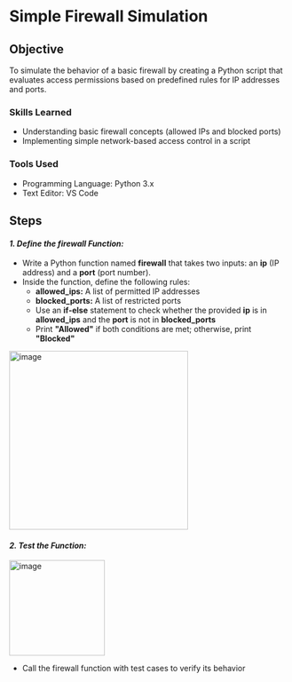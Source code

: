 # Simple Firewall Simulation

## Objective
To simulate the behavior of a basic firewall by creating a Python script that evaluates access permissions based on predefined rules for IP addresses and ports.

### Skills Learned

- Understanding basic firewall concepts (allowed IPs and blocked ports)
- Implementing simple network-based access control in a script

### Tools Used

- Programming Language: Python 3.x
- Text Editor: VS Code


## Steps
#### *1. Define the firewall Function:*

- Write a Python function named **firewall** that takes two inputs: an **ip** (IP address) and a **port** (port number).
- Inside the function, define the following rules:
  - **allowed_ips:** A list of permitted IP addresses
  - **blocked_ports:** A list of restricted ports
  - Use an **if-else** statement to check whether the provided **ip** is in **allowed_ips** and the **port** is not in **blocked_ports**
  - Print **"Allowed"** if both conditions are met; otherwise, print **"Blocked"**
<div>
  <img width="322" alt="image" src="https://github.com/user-attachments/assets/49dabaa5-0d95-49b9-8d65-8b07eca21426">
</div>

#### *2. Test the Function:*
<img width="172" alt="image" src="https://github.com/user-attachments/assets/c0cce8ed-fd2a-42a8-a943-a4aa7c08e3f4">


- Call the firewall function with test cases to verify its behavior





